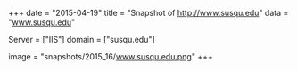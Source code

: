 
+++
date = "2015-04-19"
title = "Snapshot of http://www.susqu.edu"
data = "www.susqu.edu"

Server = ["IIS"]
domain = ["susqu.edu"]

  image = "snapshots/2015_16/www.susqu.edu.png"
+++
#
